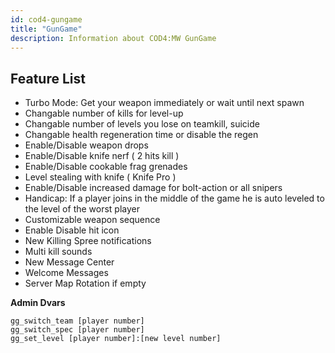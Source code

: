 ```yaml
---
id: cod4-gungame
title: "GunGame"
description: Information about COD4:MW GunGame
---
```


## Feature List

- Turbo Mode: Get your weapon immediately or wait until next spawn
- Changable number of kills for level-up
- Changable number of levels you lose on teamkill, suicide
- Changable health regeneration time or disable the regen
- Enable/Disable weapon drops
- Enable/Disable knife nerf ( 2 hits kill )
- Enable/Disable cookable frag grenades
- Level stealing with knife ( Knife Pro )
- Enable/Disable increased damage for bolt-action or all snipers
- Handicap: If a player joins in the middle of the game he is auto leveled to the level of the worst player
- Customizable weapon sequence
- Enable Disable hit icon
- New Killing Spree notifications
- Multi kill sounds
- New Message Center
- Welcome Messages
- Server Map Rotation if empty

**Admin Dvars**

`gg_switch_team [player number]`<br />
`gg_switch_spec [player number]`<br />
`gg_set_level [player number]:[new level number]`
